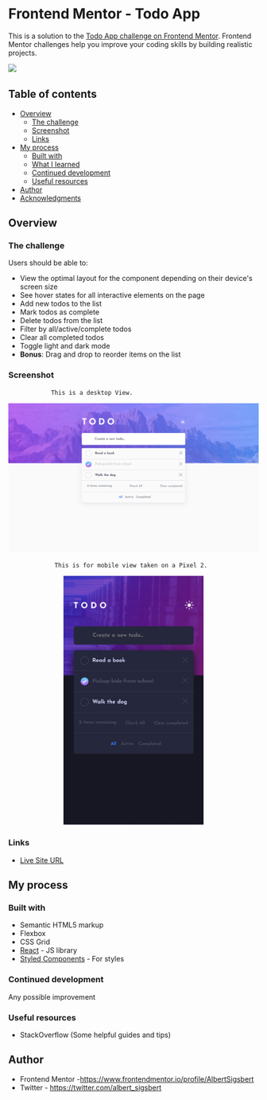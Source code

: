 # Frontend Mentor - Todo App

This is a solution to the [Todo App challenge on Frontend Mentor](https://www.frontendmentor.io/challenges/todo-app-Su1_KokOW/hub/todo-app-AmqPxeRjL).
Frontend Mentor challenges help you improve your coding skills by building realistic projects.

<img src="public/images/desktop-preview.jpg">


## Table of contents

- [Overview](#overview)
  - [The challenge](#the-challenge)
  - [Screenshot](#screenshot)
  - [Links](#links)
- [My process](#my-process)
  - [Built with](#built-with)
  - [What I learned](#what-i-learned)
  - [Continued development](#continued-development)
  - [Useful resources](#useful-resources)
- [Author](#author)
- [Acknowledgments](#acknowledgments)

## Overview

### The challenge

Users should be able to:

- View the optimal layout for the component depending on their device's screen size
- See hover states for all interactive elements on the page
- Add new todos to the list
- Mark todos as complete
- Delete todos from the list
- Filter by all/active/complete todos
- Clear all completed todos
- Toggle light and dark mode
- **Bonus**: Drag and drop to reorder items on the list
### Screenshot

                This is a desktop View.
                 
<img src="public/images/desktop_view.png">

                 This is for mobile view taken on a Pixel 2.
                 
  <p align="center">
   <img src="public/images/mobile_view.png" height="500px">
  </p>
  
### Links

- [Live Site URL](https://am-todo-app.netlify.app/)

## My process

### Built with

- Semantic HTML5 markup
- Flexbox
- CSS Grid
- [React](https://reactjs.org/) - JS library
- [Styled Components](https://styled-components.com/) - For styles


### Continued development

Any possible improvement

### Useful resources

- StackOverflow (Some helpful guides and tips)

## Author


- Frontend Mentor -https://www.frontendmentor.io/profile/AlbertSigsbert
- Twitter - https://twitter.com/albert_sigsbert